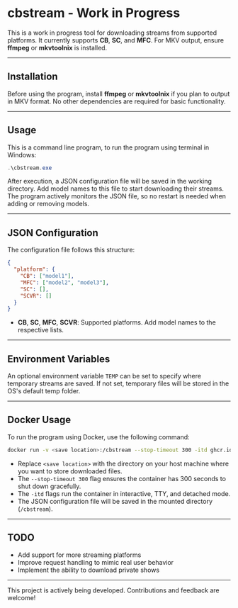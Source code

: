 
# cbstream - Work in Progress

This is a work in progress tool for downloading streams from supported platforms. It currently supports **CB**, **SC**, and **MFC**. For MKV output, ensure **ffmpeg** or **mkvtoolnix** is installed.

---

## Installation

Before using the program, install **ffmpeg** or **mkvtoolnix** if you plan to output in MKV format. No other dependencies are required for basic functionality.

---

## Usage

This is a command line program, to run the program using terminal in Windows:

```powershell
.\cbstream.exe
```

After execution, a JSON configuration file will be saved in the working directory. Add model names to this file to start downloading their streams. The program actively monitors the JSON file, so no restart is needed when adding or removing models.

---

## JSON Configuration

The configuration file follows this structure:

```json
{
  "platform": {
    "CB": ["model1"],
    "MFC": ["model2", "model3"],
    "SC": [],
    "SCVR": []
  }
}
```

- **CB**, **SC**, **MFC**, **SCVR**: Supported platforms. Add model names to the respective lists.

---

## Environment Variables

An optional environment variable `TEMP` can be set to specify where temporary streams are saved. If not set, temporary files will be stored in the OS's default temp folder.

---

## Docker Usage

To run the program using Docker, use the following command:

```bash
docker run -v <save location>:/cbstream --stop-timeout 300 -itd ghcr.io/baconator696/cbstream:latest
```

- Replace `<save location>` with the directory on your host machine where you want to store downloaded files.
- The `--stop-timeout 300` flag ensures the container has 300 seconds to shut down gracefully.
- The `-itd` flags run the container in interactive, TTY, and detached mode.
- The JSON configuration file will be saved in the mounted directory (`/cbstream`).

---

## TODO

- Add support for more streaming platforms
- Improve request handling to mimic real user behavior
- Implement the ability to download private shows

---

This project is actively being developed. Contributions and feedback are welcome!